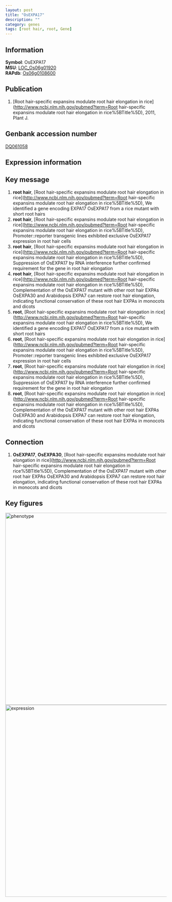```yaml
---
layout: post
title: "OsEXPA17"
description: ""
category: genes
tags: [root hair, root, Gene]
---
```


## Information
__Symbol__: OsEXPA17  
__MSU__: [LOC_Os06g01920](http://rice.plantbiology.msu.edu/cgi-bin/ORF_infopage.cgi?orf=LOC_Os06g01920)  
__RAPdb__: [Os06g0108600](http://rapdb.dna.affrc.go.jp/viewer/gbrowse_details/irgsp1?name=Os06g0108600)  

## Publication
1. [Root hair-specific expansins modulate root hair elongation in rice](http://www.ncbi.nlm.nih.gov/pubmed?term=Root hair-specific expansins modulate root hair elongation in rice%5BTitle%5D), 2011, Plant J.

## Genbank accession number
[DQ061058](http://www.ncbi.nlm.nih.gov/nuccore/DQ061058)  

## Expression information

## Key message
1. __root hair__, [Root hair-specific expansins modulate root hair elongation in rice](http://www.ncbi.nlm.nih.gov/pubmed?term=Root hair-specific expansins modulate root hair elongation in rice%5BTitle%5D),  We identified a gene encoding EXPA17 OsEXPA17 from a rice mutant with short root hairs
2. __root hair__, [Root hair-specific expansins modulate root hair elongation in rice](http://www.ncbi.nlm.nih.gov/pubmed?term=Root hair-specific expansins modulate root hair elongation in rice%5BTitle%5D),  Promoter::reporter transgenic lines exhibited exclusive OsEXPA17 expression in root hair cells
3. __root hair__, [Root hair-specific expansins modulate root hair elongation in rice](http://www.ncbi.nlm.nih.gov/pubmed?term=Root hair-specific expansins modulate root hair elongation in rice%5BTitle%5D),  Suppression of OsEXPA17 by RNA interference further confirmed requirement for the gene in root hair elongation
4. __root hair__, [Root hair-specific expansins modulate root hair elongation in rice](http://www.ncbi.nlm.nih.gov/pubmed?term=Root hair-specific expansins modulate root hair elongation in rice%5BTitle%5D),  Complementation of the OsEXPA17 mutant with other root hair EXPAs OsEXPA30 and Arabidopsis EXPA7 can restore root hair elongation, indicating functional conservation of these root hair EXPAs in monocots and dicots
5. __root__, [Root hair-specific expansins modulate root hair elongation in rice](http://www.ncbi.nlm.nih.gov/pubmed?term=Root hair-specific expansins modulate root hair elongation in rice%5BTitle%5D),  We identified a gene encoding EXPA17 OsEXPA17 from a rice mutant with short root hairs
6. __root__, [Root hair-specific expansins modulate root hair elongation in rice](http://www.ncbi.nlm.nih.gov/pubmed?term=Root hair-specific expansins modulate root hair elongation in rice%5BTitle%5D),  Promoter::reporter transgenic lines exhibited exclusive OsEXPA17 expression in root hair cells
7. __root__, [Root hair-specific expansins modulate root hair elongation in rice](http://www.ncbi.nlm.nih.gov/pubmed?term=Root hair-specific expansins modulate root hair elongation in rice%5BTitle%5D),  Suppression of OsEXPA17 by RNA interference further confirmed requirement for the gene in root hair elongation
8. __root__, [Root hair-specific expansins modulate root hair elongation in rice](http://www.ncbi.nlm.nih.gov/pubmed?term=Root hair-specific expansins modulate root hair elongation in rice%5BTitle%5D),  Complementation of the OsEXPA17 mutant with other root hair EXPAs OsEXPA30 and Arabidopsis EXPA7 can restore root hair elongation, indicating functional conservation of these root hair EXPAs in monocots and dicots

## Connection
1. __OsEXPA17__, __OsEXPA30__, [Root hair-specific expansins modulate root hair elongation in rice](http://www.ncbi.nlm.nih.gov/pubmed?term=Root hair-specific expansins modulate root hair elongation in rice%5BTitle%5D),  Complementation of the OsEXPA17 mutant with other root hair EXPAs OsEXPA30 and Arabidopsis EXPA7 can restore root hair elongation, indicating functional conservation of these root hair EXPAs in monocots and dicots

## Key figures
<img src="http://ricencode.github.io/images/OsEXPA17.pheno.png" alt="phenotype"  style="width: 600px;"/>

<img src="http://ricencode.github.io/images/OsEXPA17.exp.png" alt="expression"  style="width: 600px;"/>


